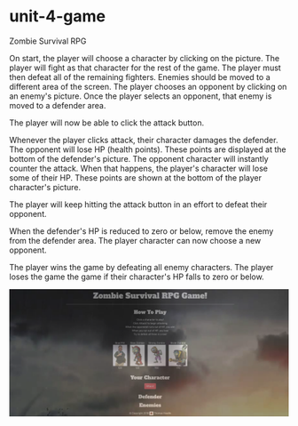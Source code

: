 # unit-4-game
Zombie Survival RPG

On start, the player will choose a character by clicking on the picture. 
The player will fight as that character for the rest of the game.
The player must then defeat all of the remaining fighters. 
Enemies should be moved to a different area of the screen.
The player chooses an opponent by clicking on an enemy's picture.
Once the player selects an opponent, that enemy is moved to a defender area.

The player will now be able to click the attack button.


Whenever the player clicks attack, their character damages the defender. 
The opponent will lose HP (health points). 
These points are displayed at the bottom of the defender's picture. 
The opponent character will instantly counter the attack.
When that happens, the player's character will lose some of their HP. 
These points are shown at the bottom of the player character's picture.


The player will keep hitting the attack button in an effort to defeat their opponent.

When the defender's HP is reduced to zero or below, remove the enemy from the defender area. The player character can now choose a new opponent.

The player wins the game by defeating all enemy characters. The player loses the game the game if their character's HP falls to zero or below.

![Image of Webpage](/assets/images/screenshot.png?raw=true "Game Page")